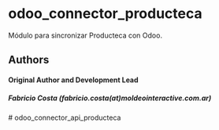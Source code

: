 odoo_connector_producteca
=========================

Módulo para sincronizar Producteca con Odoo.

<h2>Authors</h2>
<h4>Original Author and Development Lead</h4>
<h5>Fabricio Costa (fabricio.costa(at)moldeointeractive.com.ar)</h5>
# odoo_connector_api_producteca
